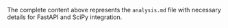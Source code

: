The complete content above represents the `analysis.md` file with necessary details for FastAPI and SciPy integration.
